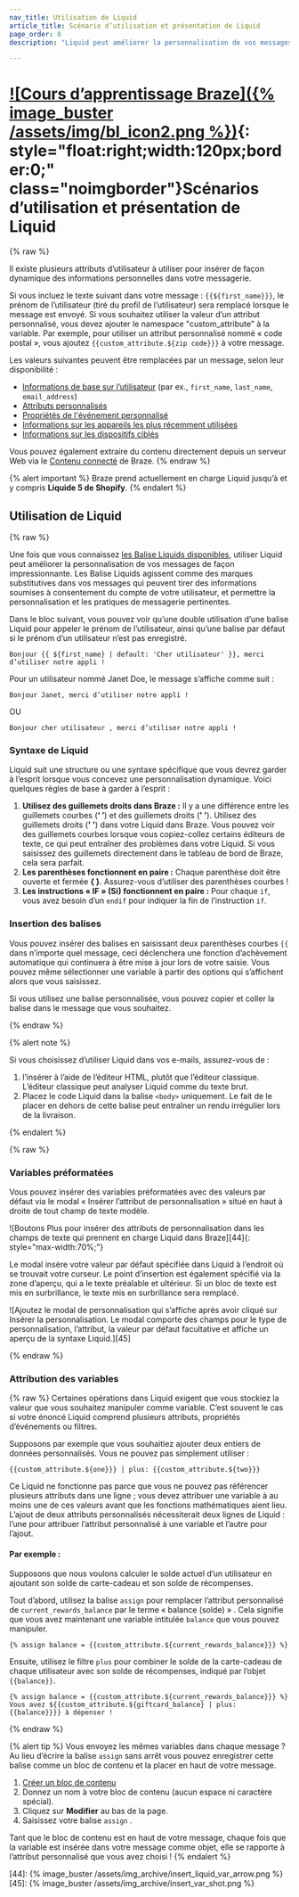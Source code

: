 ```yaml
---
nav_title: Utilisation de Liquid
article_title: Scénario d’utilisation et présentation de Liquid
page_order: 0
description: "Liquid peut améliorer la personnalisation de vos messages de façon impressionnante. Les Balise Liquids agissent comme des indicateurs de niveau dans vos messages qui peuvent tirer des informations soumises à consentement sur le compte de votre utilisateur, et permettre la personnalisation et les pratiques de messagerie pertinentes."

---
```


# [![Cours d’apprentissage Braze]({% image_buster /assets/img/bl_icon2.png %})](https://learning.braze.com/dynamic-personalization-with-liquid){: style="float:right;width:120px;border:0;" class="noimgborder"}Scénarios d’utilisation et présentation de Liquid

{% raw %}

Il existe plusieurs attributs d’utilisateur à utiliser pour insérer de façon dynamique des informations personnelles dans votre messagerie.

Si vous incluez le texte suivant dans votre message : `{{${first_name}}}`, le prénom de l’utilisateur (tiré du profil de l’utilisateur) sera remplacé lorsque le message est envoyé. Si vous souhaitez utiliser la valeur d’un attribut personnalisé, vous devez ajouter le namespace "custom_attribute" à la variable. Par exemple, pour utiliser un attribut personnalisé nommé « code postal », vous ajoutez `{{custom_attribute.${zip code}}}` à votre message.

Les valeurs suivantes peuvent être remplacées par un message, selon leur disponibilité :

- [Informations de base sur l’utilisateur][1] (par ex., `first_name`, `last_name`, `email_address`)
- [Attributs personnalisés][2]
- [Propriétés de l'événement  personnalisé][11]
- [Informations sur les appareils les plus récemment utilisées][39]
- [Informations sur les dispositifs ciblés][40]

Vous pouvez également extraire du contenu directement depuis un serveur Web via le [Contenu connecté][9] de Braze.
{% endraw %}

{% alert important %}
Braze prend actuellement en charge Liquid jusqu’à et y compris **Liquide 5 de Shopify**.
{% endalert %}

## Utilisation de Liquid

{% raw %}

Une fois que vous connaissez [les Balise Liquids disponibles][1], utiliser Liquid peut améliorer la personnalisation de vos messages de façon impressionnante. Les Balise Liquids agissent comme des marques substitutives dans vos messages qui peuvent tirer des informations soumises à consentement du compte de votre utilisateur, et permettre la personnalisation et les pratiques de messagerie pertinentes.

Dans le bloc suivant, vous pouvez voir qu’une double utilisation d’une balise Liquid pour appeler le prénom de l’utilisateur, ainsi qu’une balise par défaut si le prénom d’un utilisateur n’est pas enregistré.

```liquid
Bonjour {{ ${first_name} | default: 'Cher utilisateur' }}, merci d’utiliser notre appli !
```

Pour un utilisateur nommé Janet Doe, le message s’affiche comme suit :

```
Bonjour Janet, merci d’utiliser notre appli !
```

OU

```
Bonjour cher utilisateur , merci d’utiliser notre appli !
```

### Syntaxe de Liquid

Liquid suit une structure ou une syntaxe spécifique que vous devrez garder à l’esprit lorsque vous concevez une personnalisation dynamique. Voici quelques règles de base à garder à l’esprit :

1. **Utilisez des guillemets droits dans Braze :** Il y a une différence entre les guillemets courbes (**‘ ’**) et des guillemets droits (**&#39; &#39;**). Utilisez des guillemets droits (**&#39; &#39;**) dans votre Liquid dans Braze. Vous pouvez voir des guillemets courbes lorsque vous copiez-collez certains éditeurs de texte, ce qui peut entraîner des problèmes dans votre Liquid. Si vous saisissez des guillemets directement dans le tableau de bord de Braze, cela sera parfait.
2. **Les parenthèses fonctionnent en paire :** Chaque parenthèse doit être ouverte et fermée **{ }**. Assurez-vous d’utiliser des parenthèses courbes !
3. **Les instructions « IF » (Si)  fonctionnent en paire :** Pour chaque `if`, vous avez besoin d’un `endif` pour indiquer la fin de l’instruction `if`.

### Insertion des balises

Vous pouvez insérer des balises en saisissant deux parenthèses courbes `{{` dans n’importe quel message, ceci déclenchera une fonction d’achèvement automatique qui continuera à être mise à jour lors de votre saisie. Vous pouvez même sélectionner une variable à partir des options qui s’affichent alors que vous saisissez.

Si vous utilisez une balise personnalisée, vous pouvez copier et coller la balise dans le message que vous souhaitez.

{% endraw %}

{% alert note %}

Si vous choisissez d’utiliser Liquid dans vos e-mails, assurez-vous de :

1. l’insérer à l’aide de l’éditeur HTML, plutôt que l’éditeur classique. L’éditeur classique peut analyser Liquid comme du texte brut.
2. Placez le code Liquid dans la balise `<body>` uniquement. Le fait de le placer en dehors de cette balise peut entraîner un rendu irrégulier lors de la livraison.

{% endalert %}

{% raw %}


### Variables préformatées

Vous pouvez insérer des variables préformatées avec des valeurs par défaut via le modal « Insérer l’attribut de personnalisation » situé en haut à droite de tout champ de texte modèle.

![Boutons Plus pour insérer des attributs de personnalisation dans les champs de texte qui prennent en charge Liquid dans Braze][44]{: style="max-width:70%;"}

Le modal insère votre valeur par défaut spécifiée dans Liquid à l’endroit où se trouvait votre curseur. Le point d’insertion est également spécifié via la zone d’aperçu, qui a le texte préalable et ultérieur. Si un bloc de texte est mis en surbrillance, le texte mis en surbrillance sera remplacé.

![Ajoutez le modal de personnalisation qui s’affiche après avoir cliqué sur Insérer la personnalisation. Le modal comporte des champs pour le type de personnalisation, l’attribut, la valeur par défaut facultative et affiche un aperçu de la syntaxe Liquid.][45]

{% endraw %}

### Attribution des variables

{% raw %}
Certaines opérations dans Liquid exigent que vous stockiez la valeur que vous souhaitez manipuler comme variable. C’est souvent le cas si votre énoncé Liquid comprend plusieurs attributs, propriétés d’événements ou filtres.

Supposons par exemple que vous souhaitiez ajouter deux entiers de données personnalisés. Vous ne pouvez pas simplement utiliser :

```liquid
{{custom_attribute.${one}}} | plus: {{custom_attribute.${two}}}
```

Ce Liquid ne fonctionne pas parce que vous ne pouvez pas référencer plusieurs attributs dans une ligne ; vous devez attribuer une variable à au moins une de ces valeurs avant que les fonctions mathématiques aient lieu. L’ajout de deux attributs personnalisés nécessiterait deux lignes de Liquid : l’une pour attribuer l’attribut personnalisé à une variable et l’autre pour l’ajout.

#### Par exemple :

Supposons que nous voulons calculer le solde actuel d’un utilisateur en ajoutant son solde de carte-cadeau et son solde de récompenses.

Tout d’abord, utilisez la balise `assign` pour remplacer l’attribut personnalisé de `current_rewards_balance` par le terme « balance (solde) » . Cela signifie que vous avez maintenant une variable intitulée `balance` que vous pouvez manipuler.

```liquid
{% assign balance = {{custom_attribute.${current_rewards_balance}}} %}
```

Ensuite, utilisez le filtre `plus`  pour combiner le solde de la carte-cadeau de chaque utilisateur avec son solde de récompenses, indiqué par l’objet `{{balance}}`.

```liquid
{% assign balance = {{custom_attribute.${current_rewards_balance}}} %}
Vous avez ${{custom_attribute.${giftcard_balance} | plus: {{balance}}}} à dépenser !
```
{% endraw %}

{% alert tip %}
Vous envoyez les mêmes variables dans chaque message ? Au lieu d’écrire la balise `assign` sans arrêt vous pouvez enregistrer cette balise comme un bloc de contenu et la placer en haut de votre message.

1. [Créer un bloc de contenu]({{site.baseurl}}/user_guide/engagement_tools/templates_and_media/content_blocks/#create-a-content-block)
2. Donnez un nom à votre bloc de contenu (aucun espace ni caractère spécial).
3. Cliquez sur **Modifier** au bas de la page.
4. Saisissez votre balise `assign` .

Tant que le bloc de contenu est en haut de votre message, chaque fois que la variable est insérée dans votre message comme objet, elle se rapporte à l’attribut personnalisé que vous avez choisi !
{% endalert %}

[1]: {{site.baseurl}}/user_guide/personalization_and_dynamic_content/liquid/supported_personalization_tags/
[2]: {{site.baseurl}}/user_guide/data_and_analytics/custom_data/custom_attributes/
[9]: {{site.baseurl}}/user_guide/personalization_and_dynamic_content/connected_content/about_connected_content/
[11]: {{site.baseurl}}/user_guide/data_and_analytics/custom_data/custom_events/
[39]: {{site.baseurl}}/user_guide/personalization_and_dynamic_content/liquid/supported_personalization_tags/#most-recently-used-device-information
[40]: {{site.baseurl}}/user_guide/personalization_and_dynamic_content/liquid/supported_personalization_tags/#targeted-device-information
[44]: {% image_buster /assets/img_archive/insert_liquid_var_arrow.png %}
[45]: {% image_buster /assets/img_archive/insert_var_shot.png %}

